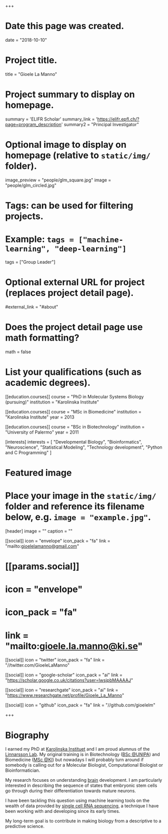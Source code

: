 +++
# Date this page was created.
date = "2018-10-10"

# Project title.
title = "Gioele La Manno"

# Project summary to display on homepage.
summary = 'ELIFR Scholar'
summary_link = 'https://elifr.epfl.ch/?page=program_description'
summary2 = "Principal Investigator"

# Optional image to display on homepage (relative to `static/img/` folder).
image_preview = "people/glm_square.jpg"
image = "people/glm_circled.jpg"

# Tags: can be used for filtering projects.
# Example: `tags = ["machine-learning", "deep-learning"]`
tags = ["Group Leader"]

# Optional external URL for project (replaces project detail page).
#external_link = "#about"

# Does the project detail page use math formatting?
math = false

# List your qualifications (such as academic degrees).
[[education.courses]]
  course = "PhD in Molecular Systems Biology (pursuing)"
  institution = "Karolinska Institute"

[[education.courses]]
  course = "MSc in Biomedicine"
  institution = "Karolinska Institute"
  year = 2013

[[education.courses]]
  course = "BSc in Biotechnology"
  institution = "University of Palermo"
  year = 2011

[interests]
  interests = [
    "Developmental Biology",
    "Bioinformatics",
    "Neuroscience",
    "Statistical Modeling",
    "Technology development",
    "Python and C Programming"
  ]
# Featured image
# Place your image in the `static/img/` folder and reference its filename below, e.g. `image = "example.jpg"`.
[header]
image = ""
caption = ""


[[social]]
icon = "envelope"
icon_pack = "fa"
link = "mailto:gioelelamanno@gmail.com"

#  [[params.social]]
#    icon = "envelope"
#    icon_pack = "fa"
#    link = "mailto:gioele.la.manno@ki.se"

[[social]]
icon = "twitter"
icon_pack = "fa"
link = "//twitter.com/GioeleLaManno"

[[social]]
icon = "google-scholar"
icon_pack = "ai"
link = "https://scholar.google.co.uk/citations?user=lwsjpbMAAAAJ"

[[social]]
icon = "researchgate"
icon_pack = "ai"
link = "https://www.researchgate.net/profile/Gioele_La_Manno"

[[social]]
icon = "github"
icon_pack = "fa"
link = "//github.com/gioelelm"
 
+++
 
 # Biography

 I earned my PhD at [Karolinska Instituet](http://ki.se/en/startpage) and I am proud alumnus of the [Linnarsson Lab](http://linnarssonlab.org/). My original training is in Biotechnology ([BSc @UNIPA](http://www.unipa.it/target/international-students/en/about/the-university/)) and Biomedicine ([MSc @KI](http://ki.se/en/startpage)) but nowadays I will probably turn around if somebody is calling out for a Molecular Biologist, Computational Biologist or Bioinformatician.
 
 My research focuses on understanding [brain](https://en.wikipedia.org/wiki/Brain) development.
 I am particularly interested in describing the sequence of states that embryonic stem  cells go through during their differentiation towards mature neurons.
 
I have been tackling this question using machine learning tools on the wealth of data provided by [single cell RNA sequencing](https://www.nature.com/articles/nmeth.2801), a technique I have been working with and developing since its early times.

My long-term goal is to contribute in making biology from a descriptive to a predictive science.
